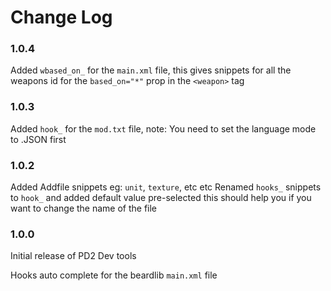 # Change Log

### 1.0.4
Added `wbased_on_` for the `main.xml` file, this gives snippets for all the weapons id for the `based_on="*"` prop in the `<weapon>` tag 

### 1.0.3
Added `hook_` for the `mod.txt` file, note: You need to set the language mode to .JSON first

### 1.0.2
Added Addfile snippets eg: `unit`, `texture`, etc etc
Renamed `hooks_` snippets to `hook_` and added default value pre-selected this should help you if you want to change the name of the file

### 1.0.0

Initial release of PD2 Dev tools

Hooks auto complete for the beardlib `main.xml` file